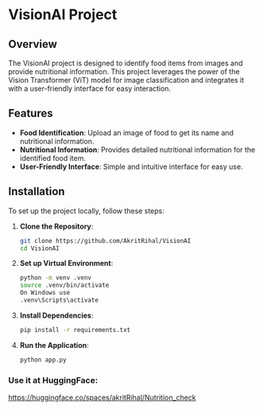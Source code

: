 # VisionAI Project

## Overview

The VisionAI project is designed to identify food items from images and provide nutritional information. This project leverages the power of the Vision Transformer (ViT) model for image classification and integrates it with a user-friendly interface for easy interaction.

## Features

- **Food Identification**: Upload an image of food to get its name and nutritional information.
- **Nutritional Information**: Provides detailed nutritional information for the identified food item.
- **User-Friendly Interface**: Simple and intuitive interface for easy use.

## Installation

To set up the project locally, follow these steps:

1. **Clone the Repository**:
   ```bash
   git clone https://github.com/AkritRihal/VisionAI
   cd VisionAI
   ```
2. **Set up Virtual Environment**:
   ```bash
   python -m venv .venv
   source .venv/bin/activate
   On Windows use
   .venv\Scripts\activate
   ```
3. **Install Dependencies**:
   ```bash
   pip install -r requirements.txt
   ```
4. **Run the Application**:
   ```bash
   python app.py
   ```

### Use it at HuggingFace:

https://huggingface.co/spaces/akritRihal/Nutrition_check
